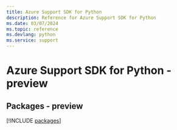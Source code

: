 ```yaml
---
title: Azure Support SDK for Python
description: Reference for Azure Support SDK for Python
ms.date: 03/07/2024
ms.topic: reference
ms.devlang: python
ms.service: support
---
```

# Azure Support SDK for Python - preview
## Packages - preview
[!INCLUDE [packages](support-index.md)]
